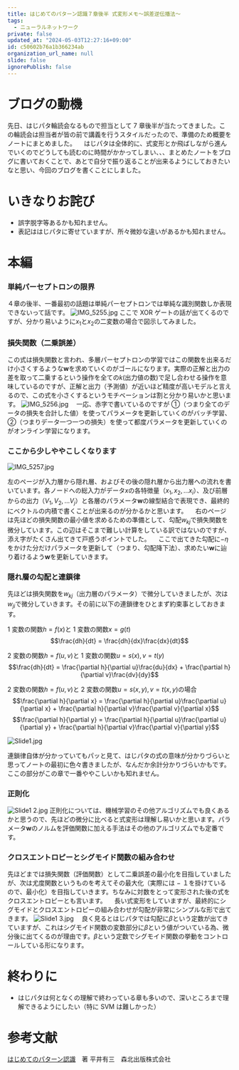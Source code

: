 ```yaml
---
title: はじめてのパターン認識７章後半 式変形メモ〜誤差逆伝播法〜
tags:
  - ニューラルネットワーク
private: false
updated_at: "2024-05-03T12:27:16+09:00"
id: c50602b76a1b366234ab
organization_url_name: null
slide: false
ignorePublish: false
---
```


# ブログの動機

先日、はじパタ輪読会なるもので担当として 7 章後半が当たってきました。この輪読会は担当者が皆の前で講義を行うスタイルだったので、準備のため概要をノートにまとめました。
　はじパタは全体的に、式変形とか飛ばしながら進んでいくのでどうしても読むのに時間がかかってしまい、、、まとめたノートをブログに書いておくことで、あとで自分で振り返ることが出来るようにしておきたいなと思い、今回のブログを書くことにしました。

# いきなりお詫び

- 誤字脱字等あるかも知れません。
- 表記ははじパタに寄せていますが、所々微妙な違いがあるかも知れません。

# 本編

### 単純パーセプトロンの限界

４章の後半、一番最初の話題は単純パーセプトロンでは単純な識別関数しか表現できないって話です。
![IMG_5255.jpg](https://qiita-image-store.s3.ap-northeast-1.amazonaws.com/0/323251/cb9e3ec5-d491-a983-f711-c0b6ca1823e0.jpeg)
ここで XOR ゲートの話が出てくるのですが、分かり易いように$x_1$と$x_2$の二変数の場合で図示してみました。

### 損失関数（二乗誤差）

この式は損失関数と言われ、多層パーセプトロンの学習ではこの関数を出来るだけ小さくするような$\boldsymbol{w}$を求めていくのがゴールになります。実際の正解と出力の差を取って二乗するという操作を全ての$k$(出力値の数)で足し合わせる操作を意味しているのですが、正解と出力（予測値）が近いほど精度が高いモデルと言えるので、この式を小さくするというモチベーションは割と分かり易いかと思います。
![IMG_5256.jpg](https://qiita-image-store.s3.ap-northeast-1.amazonaws.com/0/323251/b952af6c-fcfd-4ee6-90d2-5d551e7dd34d.jpeg)
　一応、赤字で書いているのですが ①（つまり全てのデータの損失を合計した値）を使ってパラメータを更新していくのがバッチ学習、②（つまりデータ一つ一つの損失）を使って都度パラメータを更新していくのがオンライン学習になります。

### ここから少しややこしくなります

![IMG_5257.jpg](https://qiita-image-store.s3.ap-northeast-1.amazonaws.com/0/323251/56fa55b2-843c-c937-f91a-f0486712aa28.jpeg)

左のページが入力層から隠れ層、およびその後の隠れ層から出力層への流れを書いています。各ノードへの総入力がデータ$x$の各特徴量（$x_1, x_2, … x_i$）、及び前層からの出力（$V_1, V_2, …V_j$）と各層のパラメータ$\boldsymbol{w}$の線型結合で表現でき、最終的にベクトルの内積で書くことが出来るのが分かるかと思います。
　右のページは先ほどの損失関数の最小値を求めるための準備として、勾配$w_{kj}$で損失関数を微分しています。この辺はそこまで難しい計算をしている訳ではないのですが、添え字がたくさん出てきて戸惑うポイントでした。
　ここで出てきた勾配に$-\eta$をかけた分だけパラメータを更新して（つまり、勾配降下法）、求めたい$\boldsymbol{w}$に辿り着けるよう$\boldsymbol{w}$を更新していきます。

### 隠れ層の勾配と連鎖律

先ほどは損失関数を$w_{kj}$（出力層のパラメータ）で微分していきましたが、次は$w_{ji}$で微分していきます。その前に以下の連鎖律をひとまず約束事としておきます。

1 変数の関数$h=f(x)$と 1 変数の関数$x=g(t)$
$$\frac{dh}{dt} = \frac{dh}{dx}\frac{dx}{dt}$$

2 変数の関数$h=f(u, v)$と 1 変数の関数$u=s(x), v=t(y)$
$$\frac{dh}{dt} = \frac{\partial h}{\partial u}\frac{du}{dx} + \frac{\partial h}{\partial v}\frac{dv}{dy}$$

2 変数の関数$h=f(u, v)$と 2 変数の関数$u=s(x, y),v=t(x, y)$の場合
$$\frac{\partial h}{\partial x} = \frac{\partial h}{\partial u}\frac{\partial u}{\partial x} + \frac{\partial h}{\partial v}\frac{\partial v}{\partial x}$$
$$\frac{\partial h}{\partial y} = \frac{\partial h}{\partial u}\frac{\partial u}{\partial y} + \frac{\partial h}{\partial v}\frac{\partial v}{\partial y}$$

![Slide1.jpg](https://qiita-image-store.s3.ap-northeast-1.amazonaws.com/0/323251/9250793f-b289-c487-4cba-8d3f13cc2f55.jpeg)

連鎖律自体が分かっていてもパッと見て、はじパタの式の意味が分かりづらいと思ってノートの最初に色々書きましたが、なんだか余計分かりづらいかもです。ここの部分がこの章で一番ややこしいかも知れません。

### 正則化

![Slide1 2.jpg](https://qiita-image-store.s3.ap-northeast-1.amazonaws.com/0/323251/491cd5a2-5a56-04fc-e74d-01b53fcaba74.jpeg)
正則化については、機械学習のその他アルゴリズムでも良くあるかと思うので、先ほどの微分に比べると式変形は理解し易いかと思います。パラメータ$\boldsymbol{w}$のノルムを評価関数に加える手法はその他のアルゴリズムでも定番です。

### クロスエントロピーとシグモイド関数の組み合わせ

先ほどまでは損失関数（評価関数）として二乗誤差の最小化を目指していましたが、次は尤度関数というものを考えてその最大化（実際には − １を掛けているので、最小化）を目指していきます。ちなみに対数をとって変形された後の式をクロスエントロピーとも言います。
　長い式変形をしていますが、最終的にシグモイドとクロスエントロピーの組み合わせが勾配が非常にシンプルな形で出てきます。
![Slide1 3.jpg](https://qiita-image-store.s3.ap-northeast-1.amazonaws.com/0/323251/c131b622-5406-56ea-f425-d03503e41131.jpeg)
　良く見るとはじパタでは勾配に$\beta$という定数が出てきていますが、これはシグモイド関数の変数部分に$\beta$という値がついている為、微分後に出てくるのが理由です。$\beta$という定数でシグモイド関数の挙動をコントロールしている形になります。

# 終わりに

- はじパタは何となくの理解で終わっている章も多いので、深いところまで理解できるようにしたい（特に SVM は難しかった）

# 参考文献

[はじめてのパターン認識](https://www.morikita.co.jp/books/book/2235)　著 平井有三　森北出版株式会社
